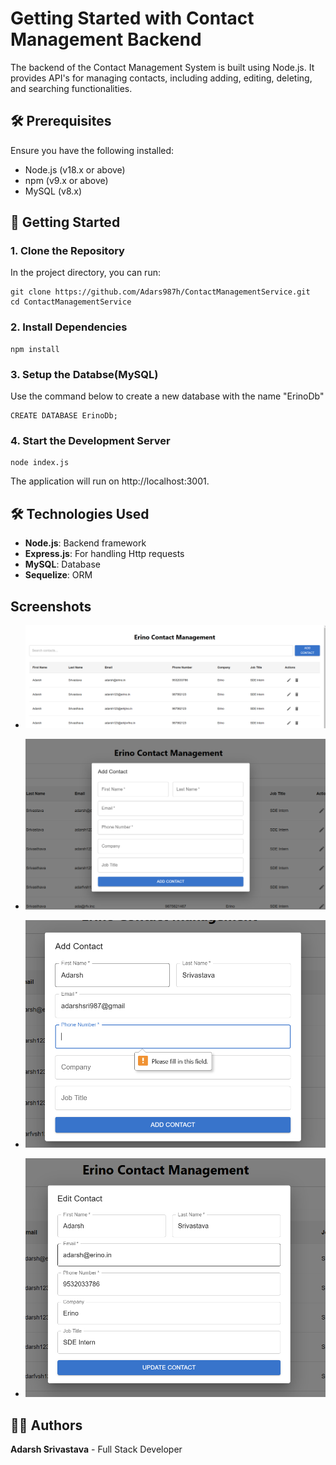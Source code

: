 




# Getting Started with Contact Management Backend

The backend of the Contact Management System is built using Node.js. It provides API's for managing contacts, including adding, editing, deleting, and searching functionalities.

## 🛠 Prerequisites
Ensure you have the following installed:

- Node.js (v18.x or above)
- npm (v9.x or above)
- MySQL (v8.x)

## 🚀 Getting Started
###  1. Clone the Repository

In the project directory, you can run:

``` 
git clone https://github.com/Adars987h/ContactManagementService.git
cd ContactManagementService
```

### 2. Install Dependencies

```
npm install
```

### 3. Setup the Databse(MySQL)
Use the command below to create a new database with the name "ErinoDb"
```
CREATE DATABASE ErinoDb;
```
### 4. Start the Development Server

```
node index.js
```
The application will run on http://localhost:3001.



## 🛠 Technologies Used
- __Node.js__: Backend framework
- __Express.js__: For handling Http requests
- __MySQL__: Database
- __Sequelize__: ORM

## Screenshots
- ![image Contact](https://github.com/Adars987h/ContactManagementUI/blob/main/screenshots/Screenshot%202024-11-16%20163938.png)

- ![image Contact Page](https://github.com/Adars987h/ContactManagementUI/blob/main/screenshots/Screenshot%202024-11-16%20163949.png)
 
- ![image Contact Page](https://github.com/Adars987h/ContactManagementUI/blob/main/screenshots/Screenshot%202024-11-16%20164036.png)

- ![image Contact Page](https://github.com/Adars987h/ContactManagementUI/blob/main/screenshots/Screenshot%202024-11-16%20164051.png)

## 👨‍💻 Authors
__Adarsh Srivastava__ - Full Stack Developer


